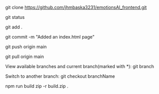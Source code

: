 git clone https://github.com/jhmbaska3231/emotionsAI_frontend.git

git status

git add .

git commit -m "Added an index.html page"

git push origin main

git pull origin main

View available branches and current branch(marked with *):
git branch

Switch to another branch:
git checkout branchName

npm run build
zip -r build.zip .
